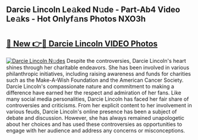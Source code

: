 ## Darcie Lincoln Le𝚊ked N𝚞de - Part-Ab4 Video Le𝚊ks - Hot Onlyf𝚊ns Photos NXO3h

# <h2><a href="http://ab43545.deff.icu/?id=Darcie+Lincoln">🔗 New 👉🔴 Darcie Lincoln VIDEO Photos</a></h2>

[![Darcie Lincoln N𝚞des](https://i.imgur.com/rIISA9y.gif)](http://ab43545.deff.icu/?id=Darcie+Lincoln)
Despite the controversies, Darcie Lincoln's heart shines through her charitable endeavors. She has been involved in various philanthropic initiatives, including raising awareness and funds for charities such as the Make-A-Wish Foundation and the American Cancer Society. Darcie Lincoln's compassionate nature and commitment to making a difference have earned her the respect and admiration of her fans. Like many social media personalities, Darcie Lincoln has faced her fair share of controversies and criticisms. From her explicit content to her involvement in various feuds, Darcie Lincoln's online presence has been a subject of debate and discussion. However, she has always remained unapologetic about her choices and has used these controversies as opportunities to engage with her audience and address any concerns or misconceptions.
